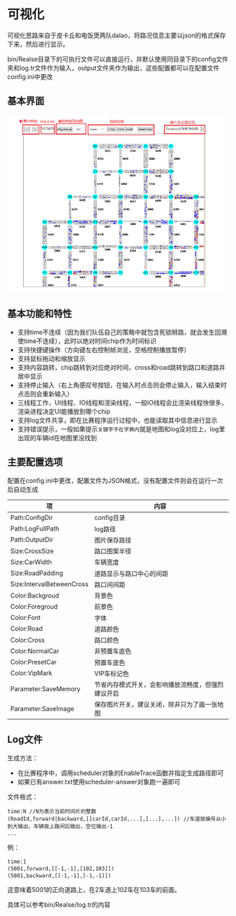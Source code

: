 # 可视化

可视化思路来自于皮卡丘和电饭煲两队dalao，将路况信息主要以json的格式保存下来，然后进行显示。

bin/Realse目录下的可执行文件可以直接运行，并默认使用同目录下的config文件夹和log.tr文件作为输入，output文件夹作为输出，这些配置都可以在配置文件config.ini中更改

## 基本界面

![can not find image](./Visualization/screenshot/screenshot.png)

## 基本功能和特性

- 支持time不连续（因为我们队伍自己的策略中就包含死锁掰路，就会发生回溯使time不连续），此时以绝对时间chip作为时间标识
- 支持快捷键操作（方向键左右控制帧浏览，空格控制播放暂停）
- 支持鼠标拖动和缩放显示
- 支持内容跳转，chip跳转到对应绝对时间，cross和road跳转到路口和道路并居中显示
- 支持停止输入（右上角感叹号按钮，在输入时点击则会停止输入，输入结束时点击则会重新输入）
- 三线程工作，UI线程、IO线程和渲染线程，一般IO线程会比渲染线程快很多，渲染进程决定UI能播放到哪个chip
- 支持log文件共享，即在比赛程序运行过程中，也能读取其中信息进行显示
- 支持错误提示，一般如果提示`关键字不在字典内`就是地图和log没对应上，log里出现的车辆id在地图里没找到

## 主要配置选项

配置在config.ini中更改，配置文件为JSON格式，没有配置文件则会在运行一次后自动生成

|项|内容|
|----|----|
|Path:ConfigDir|config目录|
|Path:LogFullPath|log路径|
|Path:OutputDir|图片保存路径|
|Size:CrossSize|路口图案半径|
|Size:CarWidth|车辆宽度|
|Size:RoadPadding|道路显示与路口中心的间距|
|Size:IntervalBetweenCross|路口间间距|
|Color:Backgroud|背景色|
|Color:Foregroud|前景色|
|Color:Font|字体|
|Color:Road|道路颜色|
|Color:Cross|路口颜色|
|Color:NormalCar|非预置车底色|
|Color:PresetCar|预置车底色|
|Color:VipMark|VIP车标记色|
|Parameter:SaveMemory|节省内存模式开关，会影响播放流畅度，但强烈建议开启|
|Parameter:SaveImage|保存图片开关，建议关闭，除非只为了画一张地图|

## Log文件

生成方法：

- 在比赛程序中，调用scheduler对象的EnableTrace函数并指定生成路径即可
- 如果已有answer.txt使用scheduler-answer对象跑一遍即可

文件格式：

```
time:N //N为表示当前时间片的整数
(RoadId,forward|backward,[[carId,carId,...],[...],...]) //车道按编号从小到大输出，车辆按上路闲后输出，空位输出-1
...
```
例：
```
time:1
(5001,forward,[[-1,-1],[102,103]])
(5001,backward,[[-1,-1],[-1,-1]])
```
这意味着5001的正向道路上，在2车道上102车在103车的前面。

具体可以参考bin/Realse/log.tr的内容
